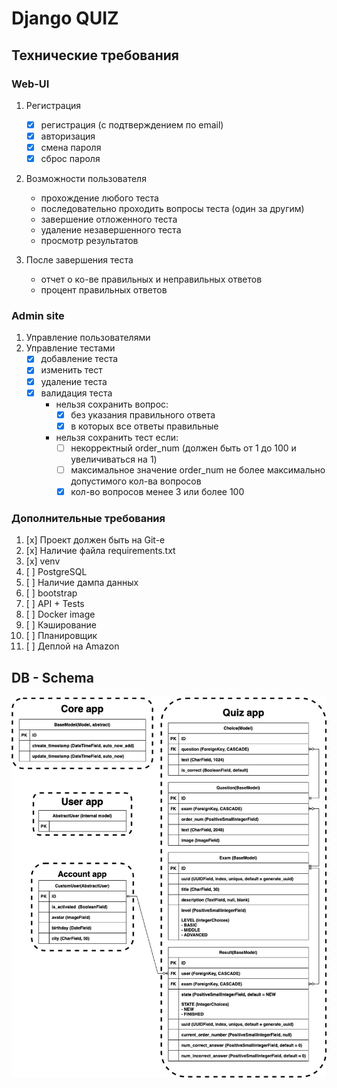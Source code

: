 # Django QUIZ

## Технические требования  
### Web-UI
  1. Регистрация
      - [x] регистрация (с подтверждением по email)
      - [x] авторизация
      - [x] смена пароля
      - [x] сброс пароля
    
  2. Возможности пользователя
      - прохождение любого теста
      - последовательно проходить вопросы теста (один за другим)
      - завершение отложенного теста
      - удаление незавершенного теста 
      - просмотр результатов
    
  3. После завершения теста
      - отчет о ко-ве правильных и неправильных ответов
      - процент правильных ответов

### Admin site
  1. Управление пользователями
  2. Управление тестами
      - [x] добавление теста
      - [x] изменить тест
      - [x] удаление теста
      - [x] валидация теста
        - нельзя сохранить вопрос:
            - [x] без указания правильного ответа
            - [x] в которых все ответы правильные
        - нельзя сохранить тест если:
            - [ ] некорректный order_num (должен быть от 1 до 100 и увеличиваться на 1)
            - [ ] максимальное значение order_num не более максимально допустимого кол-ва вопросов
            - [x] кол-во вопросов менее 3 или более 100

### Дополнительные требования
1. [x] Проект должен быть на Git-е
2. [x] Наличие файла requirements.txt
3. [x] venv
4. [ ] PostgreSQL
5. [ ] Наличие дампа данных
6. [ ] bootstrap
7. [ ] API + Tests
8. [ ] Docker image
9. [ ] Кэширование 
10. [ ] Планировщик
11. [ ] Деплой на Amazon

## DB - Schema
![db](db_schema.jpg)